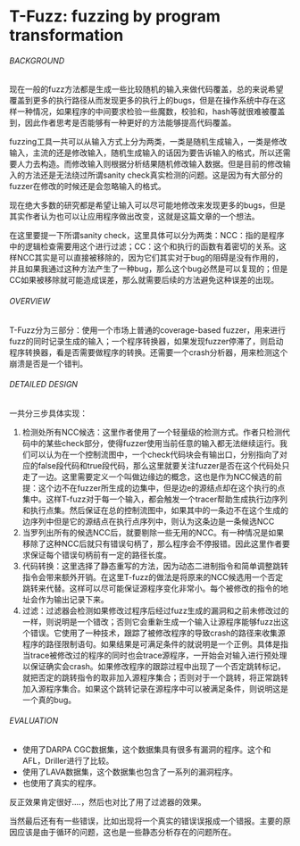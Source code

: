 # T-Fuzz: fuzzing by program transformation

###### BACKGROUND

现在一般的fuzz方法都是生成一些比较随机的输入来做代码覆盖，总的来说希望覆盖到更多的执行路径从而发现更多的执行上的bugs，但是在操作系统中存在这样一种情况，如果程序的中间要求检验一些魔数，校验和，hash等就很难被覆盖到，因此作者思考是否能够有一种更好的方法能够提高代码覆盖。

fuzzing工具一共可以从输入方式上分为两类，一类是随机生成输入，一类是修改输入，主流的还是修改输入，随机生成输入的话因为要告诉输入的格式，所以还需要人力去构造。而修改输入则根据分析结果随机修改输入数据。但是目前的修改输入的方法还是无法绕过所谓sanity check真实检测的问题。这是因为有大部分的fuzzer在修改的时候还是会忽略输入的格式。

现在绝大多数的研究都是希望让输入可以尽可能地修改来发现更多的bugs，但是其实作者认为也可以让应用程序做出改变，这就是这篇文章的一个想法。

在这里要提一下所谓sanity check，这里具体可以分为两类：NCC：指的是程序中的逻辑检查需要用这个进行过滤；CC：这个和执行的函数有着密切的关系。这样NCC其实是可以直接被移除的，因为它们其实对于bug的阻碍是没有作用的，并且如果我通过这种方法产生了一种bug，那么这个bug必然是可以复现的；但是CC如果被移除就可能造成误差，那么就需要后续的方法避免这种误差的出现。

###### OVERVIEW

T-Fuzz分为三部分：使用一个市场上普通的coverage-based fuzzer，用来进行fuzz的同时记录生成的输入；一个程序转换器，如果发现fuzzer停滞了，则启动程序转换器，看是否需要做程序的转换。还需要一个crash分析器，用来检测这个崩溃是否是一个错判。

###### DETAILED DESIGN

一共分三步具体实现：

1. 检测处所有NCC候选：这里作者使用了一个轻量级的检测方式。作者只检测代码中的某些check部分，使得fuzzer使用当前任意的输入都无法继续运行。我们可以认为在一个控制流图中，一个check代码块会有输出口，分别指向了对应的false段代码和true段代码，那么这里就要关注fuzzer是否在这个代码处只走了一边。这里需要定义一个叫做边缘边的概念，这也是作为NCC候选的前提：这个边不在fuzzer所生成的边集中，但是边e的源结点却在这个执行的点集中。这样T-fuzz对于每一个输入，都会触发一个tracer帮助生成执行边序列和执行点集。然后保证在总的控制流图中，如果其中的一条边不在这个生成的边序列中但是它的源结点在执行点序列中，则认为这条边是一条候选NCC
2. 当罗列出所有的候选NCC后，就要剔除一些无用的NCC。有一种情况是如果移除了这种NCC后就只有错误句柄了，那么程序会不停报错。因此这里作者要求保证每个错误句柄前有一定的路径长度。
3. 代码转换：这里选择了静态重写的方法，因为动态二进制指令和简单调整跳转指令会带来额外开销。在这里T-fuzz的做法是将原来的NCC候选用一个否定跳转来代替。这样可以尽可能保证源程序变化非常小。每个被修改的指令的地址会作为输出记录下来。
4. 过滤：过滤器会检测如果修改过程序后经过fuzz生成的漏洞和之前未修改过的一样，则说明是一个错改；否则它会重新生成一个输入让源程序能够fuzz出这个错误。它使用了一种技术，跟踪了被修改程序的导致crash的路径来收集源程序的路径限制语句。如果结果是可满足条件的就说明是一个正例。具体是指当trace被修改过的程序的同时也会trace源程序，一开始会对输入进行预处理以保证确实会crash。如果修改程序的跟踪过程中出现了一个否定跳转标记，就把否定的跳转指令的取非加入源程序集合；否则对于一个跳转，将正常跳转加入源程序集合。如果这个跳转记录在源程序中可以被满足条件，则说明这是一个真的bug。

###### EVALUATION

* 使用了DARPA CGC数据集，这个数据集具有很多有漏洞的程序。这个和AFL，Driller进行了比较。
* 使用了LAVA数据集，这个数据集也包含了一系列的漏洞程序。
* 也使用了真实的程序。

反正效果肯定很好....，然后也对比了用了过滤器的效果。

当然最后还有有一些错误，比如出现将一个真实的错误误报成一个错报。主要的原因应该是由于循环的问题，这也是一些静态分析存在的问题所在。
